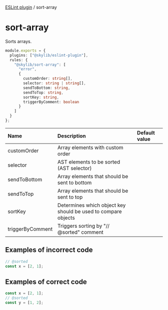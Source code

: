 [ESLint plugin](https://ilyub.github.io/eslint-plugin/) / sort-array

# sort-array

Sorts arrays.

```ts
module.exports = {
  plugins: ["@skylib/eslint-plugin"],
  rules: {
    "@skylib/sort-array": [
      "error",
      {
        customOrder: string[],
        selector: string | string[],
        sendToBottom: string,
        sendToTop: string,
        sortKey: string,
        triggerByComment: boolean
      }
    ]
  }
};
```

| Name | Description | Default value |
| :----- | :----- | :----- |
| customOrder | Array elements with custom order |
| selector | AST elements to be sorted (AST selector) |
| sendToBottom | Array elements that should be sent to bottom |
| sendToTop | Array elements that should be sent to top |
| sortKey | Determines which object key should be used to compare objects |
| triggerByComment | Triggers sorting by "// @sorted" comment |

## Examples of incorrect code

```ts
// @sorted
const x = [2, 1];
```

## Examples of correct code

```ts
const x = [2, 1];
// @sorted
const y = [1, 2];
```